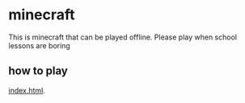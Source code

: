 # minecraft
This is minecraft that can be played offline. Please play when school lessons are boring
## how to play
[index.html](https://github.com/yuTool666/minecraft/blob/main/index.html).

